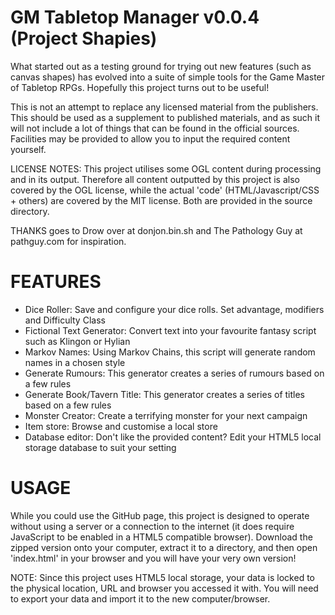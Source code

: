 GM Tabletop Manager v0.0.4 (Project Shapies)
=======

What started out as a testing ground for trying out new features (such as canvas shapes) has evolved into a suite of simple tools for the Game Master of Tabletop RPGs. Hopefully this project turns out to be useful!

This is not an attempt to replace any licensed material from the publishers. This should be used as a supplement to published materials, and as such it will not include a lot of things that can be found in the official sources. Facilities may be provided to allow you to input the required content yourself.

LICENSE NOTES: This project utilises some OGL content during processing and in its output. Therefore all content outputted by this project is also covered by the OGL license, while the actual 'code' (HTML/Javascript/CSS + others) are covered by the MIT license. Both are provided in the source directory.

THANKS goes to Drow over at donjon.bin.sh and The Pathology Guy at pathguy.com for inspiration.

FEATURES
=======

 - Dice Roller: Save and configure your dice rolls. Set advantage, modifiers and Difficulty Class
 - Fictional Text Generator: Convert text into your favourite fantasy script such as Klingon or Hylian
 - Markov Names: Using Markov Chains, this script will generate random names in a chosen style
 - Generate Rumours: This generator creates a series of rumours based on a few rules
 - Generate Book/Tavern Title: This generator creates a series of titles based on a few rules
 - Monster Creator: Create a terrifying monster for your next campaign
 - Item store: Browse and customise a local store
 - Database editor: Don't like the provided content? Edit your HTML5 local storage database to suit your setting

USAGE
=======

While you could use the GitHub page, this project is designed to operate without using a server or a connection to the internet (it does require JavaScript to be enabled in a HTML5 compatible browser). Download the zipped version onto your computer, extract it to a directory, and then open 'index.html' in your browser and you will have your very own version!

NOTE: Since this project uses HTML5 local storage, your data is locked to the physical location, URL and browser you accessed it with. You will need to export your data and import it to the new computer/browser.